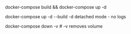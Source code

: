 docker-compose build && docker-compose up -d

docker-compose up -d --build  -d detached mode - no logs

docker-compose down -v  # -v removes volume
